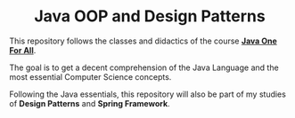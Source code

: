 <div align="center">
  <h1>Java OOP and Design Patterns</h1>
</div>

This repository follows the classes and didactics of the course [**Java One For All**](https://www.youtube.com/playlist?list=PL0Un1HNdB4jGKw5szJrQETqJTlZKyKReu).

The goal is to get a decent comprehension of the Java Language and the most essential Computer Science concepts.

Following the Java essentials, this repository will also be part of my studies of **Design Patterns** and **Spring Framework**.
